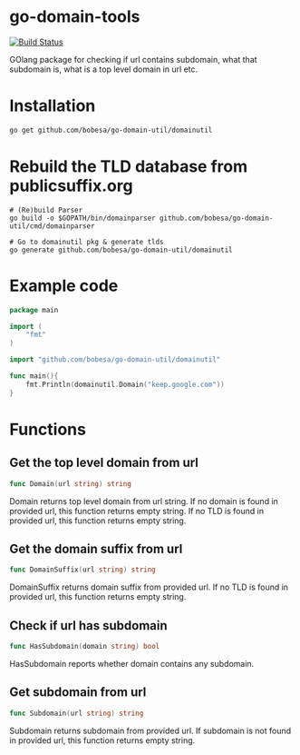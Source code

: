 # go-domain-tools
[![Build Status](https://travis-ci.org/bobesa/go-domain-util.svg?branch=master)](https://travis-ci.org/bobesa/go-domain-util)

GOlang package for checking if url contains subdomain, what that subdomain is, what is a top level domain in url etc.

# Installation

```bash
go get github.com/bobesa/go-domain-util/domainutil
```

# Rebuild the TLD database from publicsuffix.org

```
# (Re)build Parser
go build -o $GOPATH/bin/domainparser github.com/bobesa/go-domain-util/cmd/domainparser

# Go to domainutil pkg & generate tlds
go generate github.com/bobesa/go-domain-util/domainutil
```

# Example code

```go
package main

import (
    "fmt"
)

import "github.com/bobesa/go-domain-util/domainutil"

func main(){
    fmt.Println(domainutil.Domain("keep.google.com"))
}
```

# Functions

## Get the top level domain from url
```go
func Domain(url string) string
```
Domain returns top level domain from url string. If no domain is found in provided url, this function returns empty string. If no TLD is found in provided url, this function returns empty string.

## Get the domain suffix from url
```go
func DomainSuffix(url string) string
```
DomainSuffix returns domain suffix from provided url. If no TLD is found in provided url, this function returns empty string.

## Check if url has subdomain
```go
func HasSubdomain(domain string) bool
```
HasSubdomain reports whether domain contains any subdomain.

## Get subdomain from url
```go
func Subdomain(url string) string
```
Subdomain returns subdomain from provided url. If subdomain is not found in provided url, this function returns empty string.
